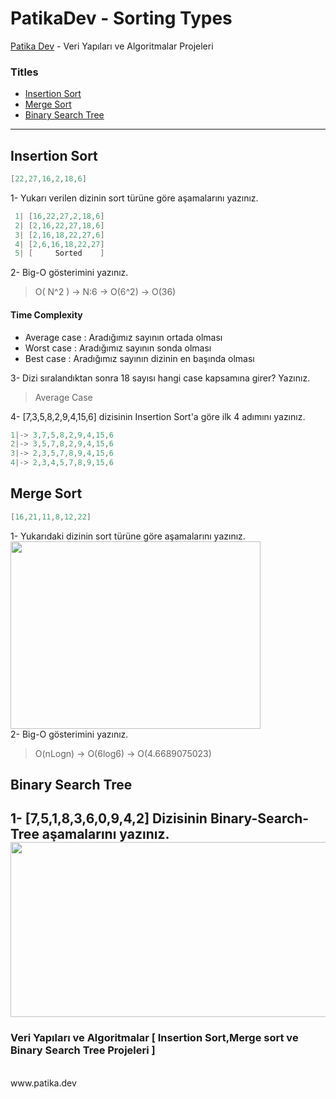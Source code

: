 # PatikaDev - Sorting Types
[Patika Dev](www.patika.dev) - Veri Yapıları ve Algoritmalar Projeleri
### Titles
* [Insertion Sort](https://github.com/REFUPANKER/PatikaDev_SortingTypes#insertion-sort)
* [Merge Sort](https://github.com/REFUPANKER/PatikaDev_SortingTypes#merge-sort)
* [Binary Search Tree](https://github.com/REFUPANKER/PatikaDev_SortingTypes#binary-search-tree)
---
## Insertion Sort
```java
[22,27,16,2,18,6]
```
1- Yukarı verilen dizinin sort türüne göre aşamalarını yazınız.
```Java
 1| [16,22,27,2,18,6]
 2| [2,16,22,27,18,6]
 3| [2,16,18,22,27,6]
 4| [2,6,16,18,22,27]
 5| [     Sorted    ]
```
2- Big-O gösterimini yazınız.
> O(  N^2 ) -> N:6 -> O(6^2) -> O(36)  
#### Time Complexity
* Average case  : Aradığımız sayının ortada olması
* Worst case    : Aradığımız sayının sonda olması 
* Best case     : Aradığımız sayının dizinin en başında olması

3- Dizi sıralandıktan sonra 18 sayısı hangi case kapsamına girer? Yazınız.
> Average Case


4- [7,3,5,8,2,9,4,15,6] dizisinin Insertion Sort'a göre ilk 4 adımını yazınız.
```java
1|-> 3,7,5,8,2,9,4,15,6
2|-> 3,5,7,8,2,9,4,15,6
3|-> 2,3,5,7,8,9,4,15,6
4|-> 2,3,4,5,7,8,9,15,6
```
## Merge Sort
```java
[16,21,11,8,12,22]
```
1- Yukarıdaki dizinin sort türüne göre aşamalarını yazınız.
<br/>
<img width="400" height="300" algin="left" src="https://user-images.githubusercontent.com/68808212/187883638-5d0316b4-7349-4427-ab4f-8984066f85f1.png"/>
<br/>
2- Big-O gösterimini yazınız.
> O(nLogn) -> O(6log6) -> O(4.6689075023)

## Binary Search Tree
1- [7,5,1,8,3,6,0,9,4,2] Dizisinin Binary-Search-Tree aşamalarını yazınız.
<br/>
<img width="600" height="280" src="https://user-images.githubusercontent.com/68808212/187891975-bb02b65d-7a2f-47b4-855e-079dfed2698c.png"/>
<br/>
---
### Veri Yapıları ve Algoritmalar [ Insertion Sort,Merge sort ve Binary Search Tree Projeleri ] 
<br/>
www.patika.dev
